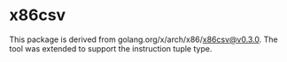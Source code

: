 # x86csv

This package is derived from golang.org/x/arch/x86/x86csv@v0.3.0. The tool was extended
to support the instruction tuple type.
